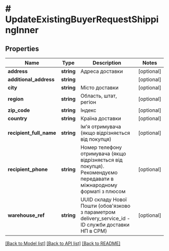 # # UpdateExistingBuyerRequestShippingInner

## Properties

Name | Type | Description | Notes
------------ | ------------- | ------------- | -------------
**address** | **string** | Адреса доставки | [optional]
**additional_address** | **string** |  | [optional]
**city** | **string** | Місто доставки | [optional]
**region** | **string** | Область, штат, регіон | [optional]
**zip_code** | **string** | Індекс | [optional]
**country** | **string** | Країна доставки | [optional]
**recipient_full_name** | **string** | Ім&#39;я отримувача (якщо відрізняється від покупця) | [optional]
**recipient_phone** | **string** | Номер телефону отримувача (якщо відрізняється від покупця). Рекомендуємо передавати в міжнародному форматі з плюсом | [optional]
**warehouse_ref** | **string** | UUID складу Нової Пошти (обов&#39;язково з параметром delivery_service_id - ID служби доставки НП в СРМ) | [optional]

[[Back to Model list]](../../README.md#models) [[Back to API list]](../../README.md#endpoints) [[Back to README]](../../README.md)
